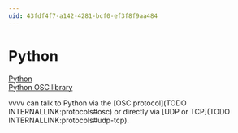 ```yaml
---
uid: 43fdf4f7-a142-4281-bcf0-ef3f8f9aa484
---
```


# Python


<a href="http://www.python.org/" class="extURL" target="_blank">Python</a>  
<a href="https://pypi.python.org/pypi/python-osc" class="extURL" target="_blank">Python OSC library</a>  



vvvv can talk to Python via the [OSC protocol](TODO INTERNALLINK:protocols#osc) or directly via [UDP or TCP](TODO INTERNALLINK:protocols#udp-tcp).  






